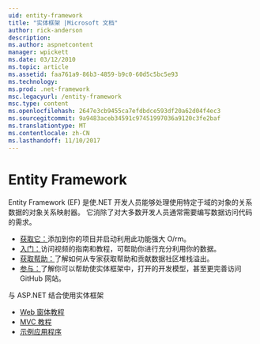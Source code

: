 ```yaml
---
uid: entity-framework
title: "实体框架 |Microsoft 文档"
author: rick-anderson
description: 
ms.author: aspnetcontent
manager: wpickett
ms.date: 03/12/2010
ms.topic: article
ms.assetid: faa761a9-86b3-4859-b9c0-60d5c5bc5e93
ms.technology: 
ms.prod: .net-framework
msc.legacyurl: /entity-framework
msc.type: content
ms.openlocfilehash: 2647e3cb9455ca7efdbdce593df20a62d04f4ec3
ms.sourcegitcommit: 9a9483aceb34591c97451997036a9120c3fe2baf
ms.translationtype: MT
ms.contentlocale: zh-CN
ms.lasthandoff: 11/10/2017
---
```

<a name="entity-framework"></a>Entity Framework
====================
Entity Framework (EF) 是使.NET 开发人员能够处理使用特定于域的对象的关系数据的对象关系映射器。 它消除了对大多数开发人员通常需要编写数据访问代码的需求。


- [获取它：](https://msdn.com/data/ee712906)添加到你的项目并启动利用此功能强大 O/rm。
- [入门：](https://msdn.com/data/ee712907)访问视频的指南和教程，可帮助你进行充分利用你的数据。
- [获取帮助：](https://msdn.com/data/hh913619)了解如何从专家获取帮助和贡献数据社区堆栈溢出。
- [参与：](https://github.com/aspnet/EntityFramework6)了解你可以帮助使实体框架中，打开的开发模型，甚至更完善访问 GitHub 网站。


与 ASP.NET 结合使用实体框架

- [Web 窗体教程](web-forms/overview/older-versions-getting-started/getting-started-with-ef/the-entity-framework-and-aspnet-getting-started-part-1.md)
- [MVC 教程](mvc/overview/getting-started/getting-started-with-ef-using-mvc/creating-an-entity-framework-data-model-for-an-asp-net-mvc-application.md)
- [示例应用程序](https://code.msdn.microsoft.com/ASPNET-MVC-Application-b01a9fe8)
